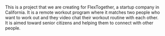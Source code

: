 This is a project that we are creating for FlexTogether, a startup company in California.  It is a remote workout program where it matches two people who want to work out and they video chat their workout routine with each other.  It is aimed toward senior citizens and helping them to connect with other people.
